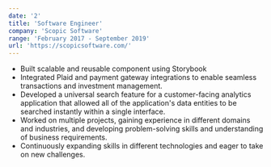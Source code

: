 ```yaml
---
date: '2'
title: 'Software Engineer'
company: 'Scopic Software'
range: 'February 2017 - September 2019'
url: 'https://scopicsoftware.com/'
---
```


- Built scalable and reusable component using Storybook
- Integrated Plaid and payment gateway integrations to enable seamless transactions and investment management.
- Developed a universal search feature for a customer-facing analytics application that allowed all of the application's data entities to be searched instantly within a single interface.
- Worked on multiple projects, gaining experience in different domains and industries, and developing problem-solving skills and understanding of business requirements.
- Continuously expanding skills in different technologies and eager to take on new challenges.
